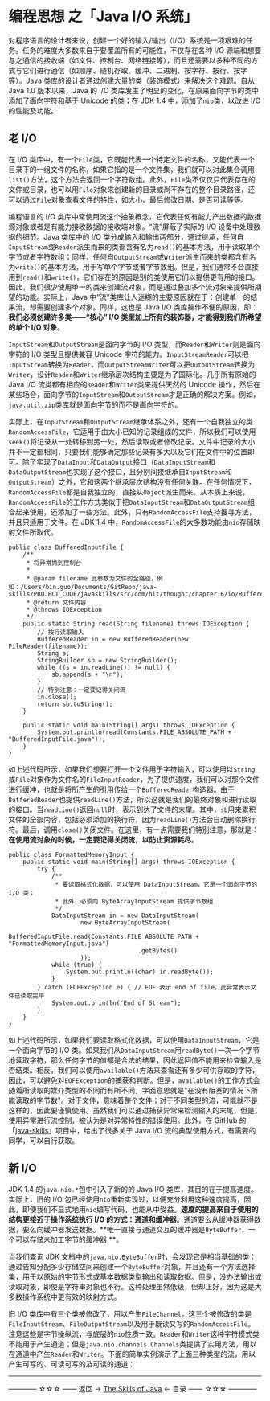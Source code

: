 # 编程思想 之「Java I/O 系统」

对程序语言的设计者来说，创建一个好的输入/输出（I/O）系统是一项艰难的任务。任务的难度大多数来自于要覆盖所有的可能性，不仅存在各种 I/O 源端和想要与之通信的接收端（如文件、控制台、网络链接等），而且还需要以多种不同的方式与它们进行通信（如顺序、随机存取、缓冲、二进制、按字符、按行、按字等）。Java 类库的设计者通过创建大量的类（装饰模式）来解决这个难题。自从 Java 1.0 版本以来，Java 的 I/O 类库发生了明显的变化，在原来面向字节的类中添加了面向字符和基于 Unicode 的类；在 JDK 1.4 中，添加了`nio`类，以改进 I/O 的性能及功能。

## 老 I/O

在 I/O 类库中，有一个`File`类，它既能代表一个特定文件的名称，又能代表一个目录下的一组文件的名称，如果它指的是一个文件集，我们就可以对此集合调用`list()`方法，这个方法会返回一个字符数组。此外，`File`类不仅仅只代表存在的文件或目录，也可以用`File`对象来创建新的目录或尚不存在的整个目录路径，还可以通过`File`对象查看文件的特性，如大小、最后修改日期、是否可读等等。

编程语言的 I/O 类库中常使用流这个抽象概念，它代表任何有能力产出数据的数据源对象或者是有能力接收数据的接收端对象。“流”屏蔽了实际的 I/O 设备中处理数据的细节。Java 类库中的 I/O 类分成输入和输出两部分，通过继承，任何自`InputStream`或`Reader`派生而来的类都含有名为`read()`的基本方法，用于读取单个字节或者字符数组；同样，任何自`OutputStream`或`Writer`派生而来的类都含有名为`write()`的基本方法，用于写单个字节或者字节数组。但是，我们通常不会直接用到`read()`和`write()`，它们存在的原因是别的类使用它们以提供更有用的接口。因此，我们很少使用单一的类来创建流对象，而是通过叠加多个流对象来提供所期望的功能。实际上，Java 中“流”类库让人迷糊的主要原因就在于：创建单一的结果流，却需要创建多个对象。同样，这也是 Java I/O 类库操作不便的原因，即：**我们必须创建许多类——“核心” I/O 类型加上所有的装饰器，才能得到我们所希望的单个 I/O 对象**。

`InputStream`和`OutputStream`是面向字节的 I/O 类型，而`Reader`和`Writer`则是面向字符的 I/O 类型且提供兼容 Unicode 字符的能力。`InputStreamReader`可以把`InputStream`转换为`Reader`，而`OutputStreamWriter`可以把`OutputStream`转换为`Writer`，设计`Reader`和`Writer`继承层次结构主要是为了国际化。几乎所有原始的 Java I/O 流类都有相应的`Reader`和`Writer`类来提供天然的 Unicode 操作，然后在某些场合，面向字节的`InputStream`和`OutputStream`才是正确的解决方案。例如，`java.util.zip`类库就是面向字节的而不是面向字符的。

实际上，在`InputStream`和`OutputStream`继承体系之外，还有一个自我独立的类`RandomAccessFile`，它适用于由大小已知的记录组成的文件，所以我们可以使用`seek()`将记录从一处转移到另一处，然后读取或者修改记录。文件中记录的大小并不一定都相同，只要我们能够确定那些记录有多大以及它们在文件中的位置即可。除了实现了`DataInput`和`DataOutput`接口（`DataInputStream`和`DataOutputStream`也实现了这个接口，且分别间接继承自`InputStream`和`OutputStream`）之外，它和这两个继承层次结构没有任何关联。在任何情况下，`RandomAccessFile`都是自我独立的，直接从`Object`派生而来。从本质上来说，`RandomAccessFile`的工作方式类似于把`DataInputStream`和`DataOutputStream`组合起来使用，还添加了一些方法。此外，只有`RandomAccessFile`支持搜寻方法，并且只适用于文件。在 JDK 1.4 中，`RandomAccessFile`的大多数功能由`nio`存储映射文件所取代。

```
public class BufferedInputFile {
    /**
     * 将异常抛到控制台
     * 
     * @param filename 此参数为文件的全路径，例如：/Users/bin.guo/Documents/GitRepo/java-skills/PROJECT_CODE/javaskills/src/com/hit/thought/chapter16/io/BufferedInputFile.java
     * @return 文件内容
     * @throws IOException
     */
    public static String read(String filename) throws IOException {
        // 按行读取输入
        BufferedReader in = new BufferedReader(new FileReader(filename));
        String s;
        StringBuilder sb = new StringBuilder();
        while ((s = in.readLine()) != null) {
            sb.append(s + "\n");
        }
        // 特别注意：一定要记得关闭流
        in.close();
        return sb.toString();
    }

    public static void main(String[] args) throws IOException {
        System.out.println(read(Constants.FILE_ABSOLUTE_PATH + "BufferedInputFile.java"));
    }
}
```
如上述代码所示，如果我们想要打开一个文件用于字符输入，可以使用以`String`或`File`对象作为文件名的`FileInputReader`，为了提供速度，我们可以对那个文件进行缓冲，也就是将所产生的引用传给一个`BufferedReader`构造器。由于`BufferedReader`也提供`readLine()`方法，所以这就是我们的最终对象和进行读取的接口。当`readLine()`返回`null`时，表示到达了文件的末尾。其中，`sb`用来累积文件的全部内容，包括必须添加的换行符，因为`readLine()`方法会自动删除换行符。最后，调用`close()`关闭文件。在这里，有一点需要我们特别注意，那就是：**在使用流对象的时候，一定要记得关闭流，以防止资源耗尽**。

```
public class FormattedMemoryInput {
    public static void main(String[] args) throws IOException {
        try {
            /**
             * 要读取格式化数据，可以使用 DataInputStream，它是一个面向字节的 I/O 类；
             * 此外，必须向 ByteArrayInputStream 提供字节数组
             */
            DataInputStream in = new DataInputStream(
                    new ByteArrayInputStream(
                            BufferedInputFile.read(Constants.FILE_ABSOLUTE_PATH + "FormattedMemoryInput.java")
                                    .getBytes()
                    ));
            while (true) {
                System.out.println((char) in.readByte());
            }
        } catch (EOFException e) { // EOF 表示 end of file，此异常表示文件已读取完毕
            System.out.println("End of Stream");
        }
    }
}
```

如上述代码所示，如果我们要读取格式化数据，可以使用`DataInputStream`，它是一个面向字节的 I/O 类。如果我们从`DataInputStream`用`readByte()`一次一个字节地读取字符，那么任何字节的值都是合法的结果，因此返回值不能用来检查输入是否结束。相反，我们可以使用`available()`方法来查看还有多少可供存取的字符，因此，可以避免对`EOFException`的捕获和判断。但是，`available()`的工作方式会随着所读取的媒介类型的不同而有所不同，字面意思就是"在没有阻塞的情况下所能读取的字节数"。对于文件，意味着整个文件；对于不同类型的流，可能就不是这样的，因此要谨慎使用。虽然我们可以通过捕获异常来检测输入的末尾，但是，使用异常进行流控制，被认为是对异常特性的错误使用。此外，在 GitHub 的「[java-skills](https://github.com/guobinhit/java-skills)」项目中，给出了很多关于 Java I/O 流的典型使用方式，有需要的同学，可以自行获取。


## 新 I/O

JDK 1.4 的`java.nio.*`包中引入了新的的 Java I/O 类库，其目的在于提高速度。实际上，旧的 I/O 包已经使用`nio`重新实现过，以便充分利用这种速度提高，因此，即使我们不显式地用`nio`编写代码，也能从中受益。**速度的提高来自于使用的结构更接近于操作系统执行 I/O 的方式：通道和缓冲器**。通道要么从缓冲器获得数据，要么向缓冲器发送数据。**唯一直接与通道交互的缓冲器是`ByteBuffer`，一个可以存储未加工字节的缓冲器 **。

当我们查询 JDK  文档中的`java.nio.ByteBuffer`时，会发现它是相当基础的类：通过告知分配多少存储空间来创建一个`ByteBuffer`对象，并且还有一个方法选择集，用于以原始的字节形式或基本数据类型输出和读取数据。但是，没办法输出或读取对象，即使是字符串对象也不行。这种处理虽然低级，但却正好，因为这是大多数操作系统中更有效的映射方式。

旧 I/O 类库中有三个类被修改了，用以产生`FileChannel`，这三个被修改的类是`FileInputStream`、`FileOutputStream`以及用于既读又写的`RandomAccessFile`。注意这些是字节操纵流，与底层的`nio`性质一致。`Reader`和`Writer`这种字符模式类不能用于产生通道；但是`java.nio.channels.Channels`类提供了实用方法，用以在通道中产生`Reader`和`Writer`。下面的简单实例演示了上面三种类型的流，用以产生可写的、可读可写的及可读的通道：






----------

———— ☆☆☆ —— 返回 -> [The Skills of Java](https://github.com/guobinhit/java-skills/blob/master/README.md) <- 目录 —— ☆☆☆ ————
